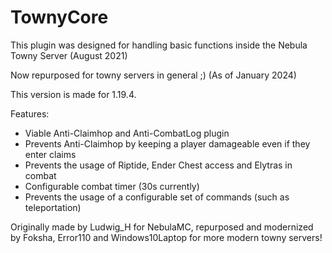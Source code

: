 # TownyCore
This plugin was designed for handling basic functions inside the Nebula Towny Server (August 2021)

Now repurposed for towny servers in general ;) (As of January 2024)

This version is made for 1.19.4.


Features:
 - Viable Anti-Claimhop and Anti-CombatLog plugin
 - Prevents Anti-Claimhop by keeping a player damageable even if they
   enter claims
 - Prevents the usage of Riptide, Ender Chest access and Elytras in combat
 - Configurable combat timer (30s currently)
 - Prevents the usage of a configurable set of commands (such as teleportation)

Originally made by Ludwig_H for NebulaMC, repurposed and modernized by Foksha, Error110 and Windows10Laptop for more modern towny servers!